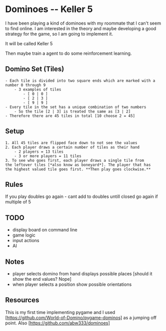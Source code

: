 # Dominoes -- Keller 5

I have been playing a kind of dominoes with my roommate that I can't seem to find online. I am interested
in the theory and maybe developing a good strategy for the game, so I am going to implement it.

It will be called Keller 5

Then maybe train a agent to do some reinforcement learning.

## Domino Set (Tiles)

    - Each tile is divided into two square ends which are marked with a number 0 through 9
        - 3 examples of tiles
            - [ 0 | 0 ]
            - [ 2 | 3 ]
            - [ 9 | 9 ]
    - Every tile in the set has a unique combination of two numbers
        - So the tile [2 | 3] is treated the same as [3 | 2]
    - Therefore there are 45 tiles in total [10 choose 2 = 45]

## Setup

    1. All 45 tiles are flipped face down to not see the values
    2. Each player draws a certain number of tiles as their hand
        - 2 players = 13 tiles
        - 3 or more players = 11 tiles
    3. To see who goes first, each player draws a single tile from
    the leftover tiles [*also know as boneyard*]. The player that has
    the highest valued tile goes first. **Then play goes clockwise.**

## Rules

If you play doubles go again - cant add to doubles untill closed
go again if multiple of 5

## TODO

- display board on command line
- game logic
- input actions
- AI

## Notes

- player selects domino from hand displays possible places [should it show the end values? Nope]
- when player selects a position show possible orientations

## Resources

This is my first time implementing pygame and I used [https://github.com/World-of-Domino/pygame-dominos] as a jumping off point.
Also [https://github.com/abw333/dominoes]
